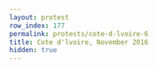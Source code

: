 ```yaml
---
layout: protest
row_index: 177
permalink: protests/cote-d-lvoire-6
title: Cote d'lvoire, November 2016
hidden: true
---
```

